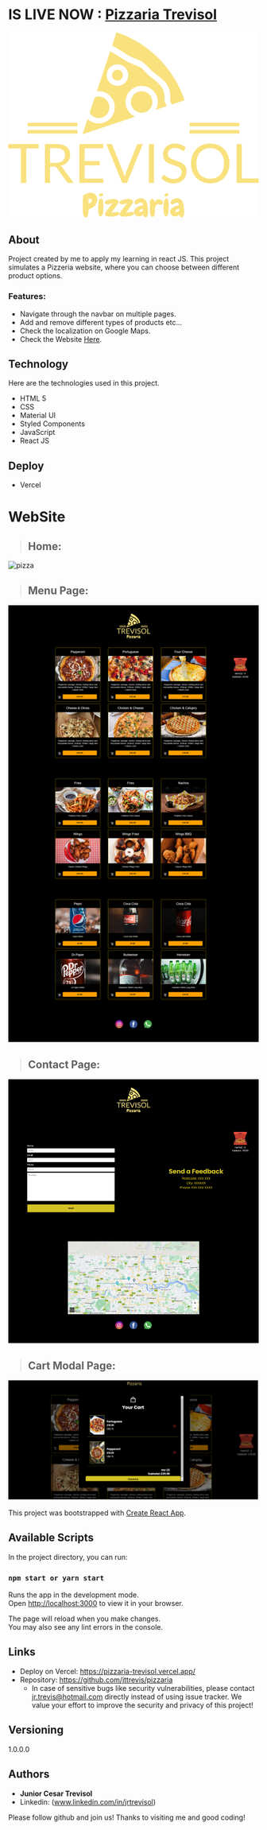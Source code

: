 # IS LIVE NOW : [Pizzaria Trevisol](https://pizzaria-trevisol.vercel.app/)

![Logo of the project](https://github.com/jttrevis/pizzaria/blob/main/src/assets/logo-no-background.png)

## About

Project created by me to apply my learning in react JS.
This project simulates a Pizzeria website, where you can choose between different product options.

### Features:

- Navigate through the navbar  on multiple pages.
- Add and remove different types of products etc...
- Check the localization on Google Maps.
- Check the Website [Here](https://pizzaria-trevisol.vercel.app/).

## Technology

Here are the technologies used in this project.

- HTML 5
- CSS
- Material UI
- Styled Components
- JavaScript
- React JS

## Deploy

- Vercel

# WebSite

 >## Home:
  ![pizza](https://user-images.githubusercontent.com/105820012/225730079-979dff89-72bb-4bd1-8ac4-81fb76490f97.png)


 >## Menu Page:
  ![Menupage image](https://github.com/jttrevis/pizzaria/blob/main/public/menu.png)


 >## Contact Page:
  ![Contactpage image](https://github.com/jttrevis/pizzaria/blob/main/public/contact.png)

 >## Cart Modal Page:
  ![CartModalPage image](https://github.com/jttrevis/pizzaria/blob/main/public/cartpage.png)

This project was bootstrapped with [Create React App](https://github.com/facebook/create-react-app).

## Available Scripts

In the project directory, you can run:

### `npm start or yarn start`

Runs the app in the development mode.\
Open [http://localhost:3000](http://localhost:3000) to view it in your browser.

The page will reload when you make changes.\
You may also see any lint errors in the console.

## Links
  - Deploy on Vercel: https://pizzaria-trevisol.vercel.app/
  - Repository: https://github.com/jttrevis/pizzaria
    - In case of sensitive bugs like security vulnerabilities, please contact
      jr.trevis@hotmail.com directly instead of using issue tracker. We value your effort
      to improve the security and privacy of this project!

  ## Versioning

  1.0.0.0


  ## Authors

  * **Junior Cesar Trevisol** 
  * Linkedin: (www.linkedin.com/in/jrtrevisol)

  Please follow github and join us!
  Thanks to visiting me and good coding!
